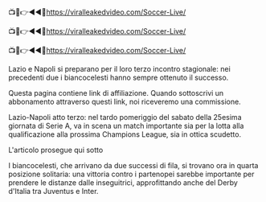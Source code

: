 📺📱👉◄◄🔴https://viralleakedvideo.com/Soccer-Live/

📺📱👉◄◄🔴https://viralleakedvideo.com/Soccer-Live/

📺📱👉◄◄🔴https://viralleakedvideo.com/Soccer-Live/

Lazio e Napoli si preparano per il loro terzo incontro stagionale: nei precedenti due i biancocelesti hanno sempre ottenuto il successo.

Questa pagina contiene link di affiliazione. Quando sottoscrivi un abbonamento attraverso questi link, noi riceveremo una commissione.

Lazio-Napoli atto terzo: nel tardo pomeriggio del sabato della 25esima giornata di Serie A, va in scena un match importante sia per la lotta alla qualificazione alla prossima Champions League, sia in ottica scudetto.

L'articolo prosegue qui sotto

I biancocelesti, che arrivano da due successi di fila, si trovano ora in quarta posizione solitaria: una vittoria contro i partenopei sarebbe importante per prendere le distanze dalle inseguitrici, approfittando anche del Derby d'Italia tra Juventus e Inter.


